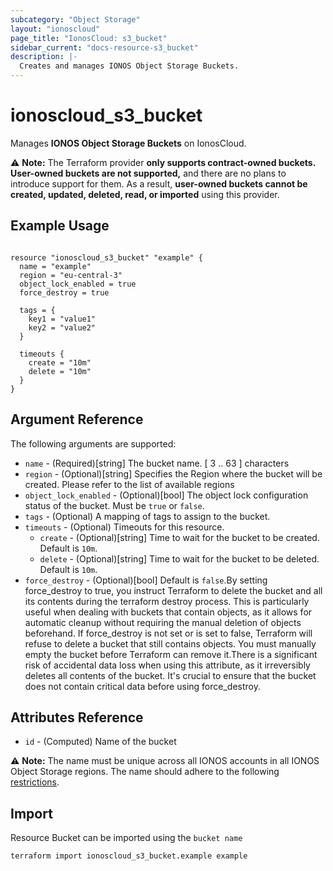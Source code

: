 ```yaml
---
subcategory: "Object Storage"
layout: "ionoscloud"
page_title: "IonosCloud: s3_bucket"
sidebar_current: "docs-resource-s3_bucket"
description: |-
  Creates and manages IONOS Object Storage Buckets.
---
```


# ionoscloud_s3_bucket

Manages **IONOS Object Storage Buckets** on IonosCloud.

⚠️ **Note:** The Terraform provider **only supports contract-owned buckets. User-owned buckets are not supported,** and there are no plans to introduce support for them. As a result, **user-owned buckets cannot be created, updated, deleted, read, or imported** using this provider.

## Example Usage

```hcl

resource "ionoscloud_s3_bucket" "example" {
  name = "example"
  region = "eu-central-3"
  object_lock_enabled = true
  force_destroy = true
  
  tags = {
    key1 = "value1"
    key2 = "value2"
  }

  timeouts {
    create = "10m"
    delete = "10m"
  }
}

```

## Argument Reference

The following arguments are supported:

- `name` - (Required)[string] The bucket name. [ 3 .. 63 ] characters
- `region` - (Optional)[string] Specifies the Region where the bucket will be created. Please refer to the list of available regions
- `object_lock_enabled` - (Optional)[bool] The object lock configuration status of the bucket. Must be `true` or `false`.
- `tags` - (Optional) A mapping of tags to assign to the bucket.
- `timeouts` - (Optional) Timeouts for this resource.
  - `create` - (Optional)[string] Time to wait for the bucket to be created. Default is `10m`.
  - `delete` - (Optional)[string] Time to wait for the bucket to be deleted. Default is `10m`.
- `force_destroy` - (Optional)[bool] Default is `false`.By setting force_destroy to true, you instruct Terraform to delete the bucket and all its contents during the terraform destroy process. This is particularly useful when dealing with buckets that contain objects, as it allows for automatic cleanup without requiring the manual deletion of objects beforehand. If force_destroy is not set or is set to false, Terraform will refuse to delete a bucket that still contains objects. You must manually empty the bucket before Terraform can remove it.There is a significant risk of accidental data loss when using this attribute, as it irreversibly deletes all contents of the bucket. It's crucial to ensure that the bucket does not contain critical data before using force_destroy.

## Attributes Reference

- `id` - (Computed) Name of the bucket

⚠️ **Note:** The name must be unique across all IONOS accounts in all IONOS Object Storage regions. The name should adhere to the following [restrictions](https://docs.ionos.com/cloud/storage-and-backup/s3-object-storage/concepts/buckets#naming-conventions).

## Import

Resource Bucket can be imported using the `bucket name`

```shell
terraform import ionoscloud_s3_bucket.example example
```